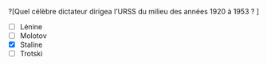 ?[Quel célèbre dictateur dirigea l’URSS du milieu des années 1920 à 1953 ? ]
-[ ] Lénine
-[ ] Molotov
-[x] Staline
-[ ] Trotski
